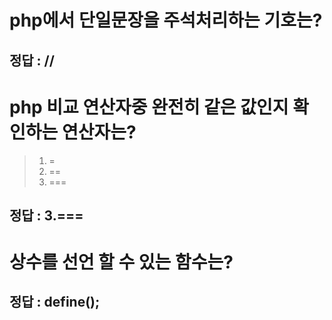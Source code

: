 # php에서 단일문장을 주석처리하는 기호는?

## 정답 : //


# php 비교 연산자중 완전히 같은 값인지 확인하는 연산자는?
> 1. =
> 2. ==
> 3. === 

## 정답 : 3.===

# 상수를 선언 할 수 있는 함수는?

## 정답 : define();